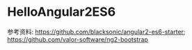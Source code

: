 # HelloAngular2ES6

参考资料:
https://github.com/blacksonic/angular2-es6-starter;
https://github.com/valor-software/ng2-bootstrap